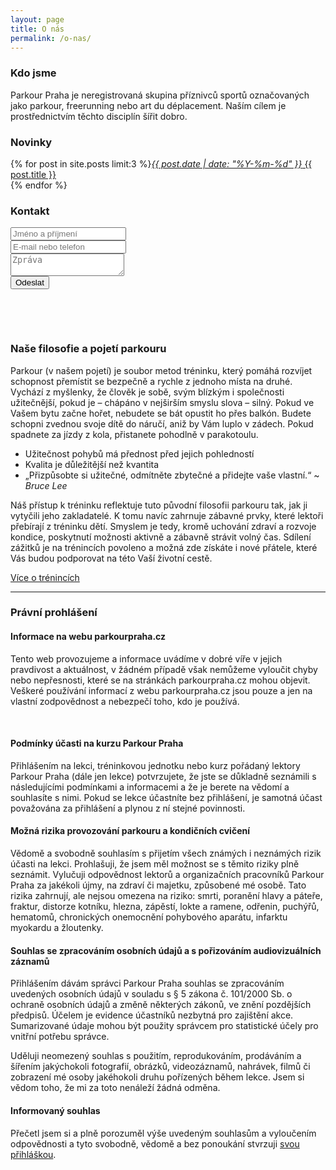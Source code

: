 ```yaml
---
layout: page
title: O nás
permalink: /o-nas/
---
```


<script src="//code.jquery.com/jquery-1.11.3.min.js"></script>

### Kdo jsme

Parkour Praha je neregistrovaná skupina příznivců sportů označovaných jako parkour, freerunning nebo art du déplacement. Naším cílem je prostřednictvím těchto disciplín šířit dobro.

### Novinky

{% for post in site.posts limit:3 %}<a href="{{ post.url | prepend: site.baseurl }}"><i>{{ post.date | date: "%Y-%m-%d" }}</i> {{ post.title }}</a><br />{% endfor %}

### Kontakt


<form id="f">
<div class="row uniform 50%">
  <div class="6u 12u$(medium)">
    <input type="text" id="name" placeholder="Jméno a příjmení" />
  </div>
  <div class="6u 12u$(medium)">
    <input type="text" id="contact" placeholder="E-mail nebo telefon" />
  </div>
  <div class="12u 12u$(medium)">
     <textarea id="message" placeholder="Zpráva" rows="2"></textarea>
  </div>
  <div class="6u 12u$(medium)">
    <input type="submit" class="button special" id="btn" value="Odeslat">
  </div>
</div>
</form>

<script type="text/javascript">
        $(document).ready(function() {
            $('form[id=f]').submit(function(e) {
                e.preventDefault();
                var text = $('#name').val() + ' – ' + $('#contact').val() + ' – ' + $('#message').val();
                var postData = '{"text": "' + text + '", "channel": "#kontakt"}';
                var btn = $('#btn');
                $.ajax({
                    type: 'POST',
                    cache: false,
                    url: 'https://hooks.slack.com/services/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',
                    data: postData,
                    success: function() {window.location.href = "#";}
                });
                btn.val("Odesláno ✓");
            });
        });
</script>

<br />

<a id="filosofie"></a>

   

### Naše filosofie a pojetí parkouru

Parkour (v našem pojetí) je soubor metod tréninku, který pomáhá rozvíjet schopnost přemístit se bezpečně a rychle z jednoho místa na druhé. Vychází z myšlenky, že člověk je sobě, svým blízkým i společnosti užitečnější, pokud je – chápáno v nejširším smyslu slova – silný. Pokud ve Vašem bytu začne hořet, nebudete se bát opustit ho přes balkón. Budete schopni zvednou svoje dítě do náručí, aniž by Vám luplo v zádech. Pokud spadnete za jízdy z kola, přistanete pohodlně v parakotoulu.

* Užitečnost pohybů má přednost před jejich pohledností
* Kvalita je důležitější než kvantita
* „Přizpůsobte si užitečné, odmítněte zbytečné a přidejte vaše vlastní.“ ~ _Bruce Lee_

Náš přístup k tréninku reflektuje tuto původní filosofii parkouru tak, jak ji vytyčili jeho zakladatelé. K tomu navíc zahrnuje zábavné prvky, které lektoři přebírají z tréninku dětí. Smyslem je tedy, kromě uchování zdraví a rozvoje kondice, poskytnutí možnosti aktivně a zábavně strávit volný čas. Sdílení zážitků je na trénincích povoleno a možná zde získáte i nové přátele, které Vás budou podporovat na této Vaší životní cestě.

<a href="/treninky/#pravidelne" class="button">Více o trénincích</a>

---

### Právní prohlášení

#### Informace na webu parkourpraha.cz

Tento web provozujeme a informace uvádíme v dobré víře v jejich pravdivost a aktuálnost, v žádném případě však nemůžeme vyloučit chyby nebo nepřesnosti, které se na stránkách parkourpraha.cz mohou objevit. Veškeré používání informací z webu parkourpraha.cz jsou pouze a jen na vlastní zodpovědnost a nebezpečí toho, kdo je používá.

<a id="podminky"></a>

   

#### Podmínky účasti na kurzu Parkour Praha

Přihlášením na lekci, tréninkovou jednotku nebo kurz pořádaný lektory Parkour Praha (dále jen lekce) potvrzujete, že jste se důkladně seznámili s následujícími podmínkami a informacemi a že je berete na vědomí a souhlasíte s nimi. Pokud se lekce účastníte bez přihlášení, je samotná účast považována za přihlášení a plynou z ní stejné povinnosti.

#### Možná rizika provozování parkouru a kondičních cvičení

Vědomě a svobodně souhlasím s přijetím všech známých i neznámých rizik účasti na lekci. Prohlašuji, že jsem měl možnost se s těmito riziky plně seznámit. Vylučuji odpovědnost lektorů a organizačních pracovníků Parkour Praha za jakékoli újmy, na zdraví či majetku, způsobené mé osobě. Tato rizika zahrnují, ale nejsou omezena na riziko: smrti, poranění hlavy a páteře, fraktur, distorze kotníku, hlezna, zápěstí, lokte a ramene, odřenin, puchýřů, hematomů, chronických onemocnění pohybového aparátu, infarktu myokardu a žloutenky.

#### Souhlas se zpracováním osobních údajů a s pořizováním audiovizuálních záznamů

Přihlášením dávám správci Parkour Praha souhlas se zpracováním uvedených osobních údajů v souladu s § 5 zákona č. 101/2000 Sb. o ochraně osobních údajů a změně některých zákonů, ve znění pozdějších předpisů. Účelem je evidence účastníků nezbytná pro zajištění akce. Sumarizované údaje mohou být použity správcem pro statistické účely pro vnitřní potřebu správce.

Uděluji neomezený souhlas s použitím, reprodukováním, prodáváním a šířením jakýchokoli fotografií, obrázků, videozáznamů, nahrávek, filmů či zobrazení mé osoby jakéhokoli druhu pořízených během lekce. Jsem si vědom toho, že mi za toto nenáleží žádná odměna.

#### Informovaný souhlas

Přečetl jsem si a plně porozuměl výše uvedeným souhlasům a vyloučením odpovědnosti a tyto svobodně, vědomě a bez ponoukání stvrzuji [svou přihláškou](/treninky/#prihlaska).
